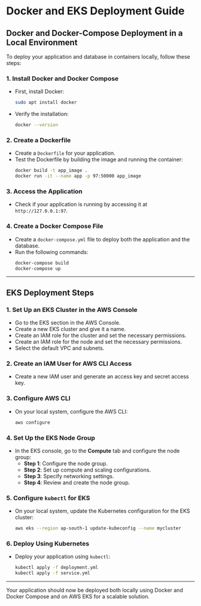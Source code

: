 # Docker and EKS Deployment Guide

## Docker and Docker-Compose Deployment in a Local Environment

To deploy your application and database in containers locally, follow these steps:

### 1. Install Docker and Docker Compose
- First, install Docker:
    ```bash
    sudo apt install docker
    ```
- Verify the installation:
    ```bash
    docker --version
    ```

### 2. Create a Dockerfile
- Create a `Dockerfile` for your application.
- Test the Dockerfile by building the image and running the container:
    ```bash
    docker build -t app_image .
    docker run -it --name app -p 97:50000 app_image
    ```

### 3. Access the Application
- Check if your application is running by accessing it at `http://127.0.0.1:97`.

### 4. Create a Docker Compose File
- Create a `docker-compose.yml` file to deploy both the application and the database.
- Run the following commands:
    ```bash
    docker-compose build
    docker-compose up
    ```

---

## EKS Deployment Steps

### 1. Set Up an EKS Cluster in the AWS Console
- Go to the EKS section in the AWS Console.
- Create a new EKS cluster and give it a name.
- Create an IAM role for the cluster and set the necessary permissions.
- Create an IAM role for the node and set the necessary permissions.
- Select the default VPC and subnets.

### 2. Create an IAM User for AWS CLI Access
- Create a new IAM user and generate an access key and secret access key.

### 3. Configure AWS CLI
- On your local system, configure the AWS CLI:
    ```bash
    aws configure
    ```

### 4. Set Up the EKS Node Group
- In the EKS console, go to the **Compute** tab and configure the node group:
    - **Step 1**: Configure the node group.
    - **Step 2**: Set up compute and scaling configurations.
    - **Step 3**: Specify networking settings.
    - **Step 4**: Review and create the node group.

### 5. Configure `kubectl` for EKS
- On your local system, update the Kubernetes configuration for the EKS cluster:
    ```bash
    aws eks --region ap-south-1 update-kubeconfig --name mycluster
    ```

### 6. Deploy Using Kubernetes
- Deploy your application using `kubectl`:
    ```bash
    kubectl apply -f deployment.yml
    kubectl apply -f service.yml
    ```

---

Your application should now be deployed both locally using Docker and Docker Compose and on AWS EKS for a scalable solution.

